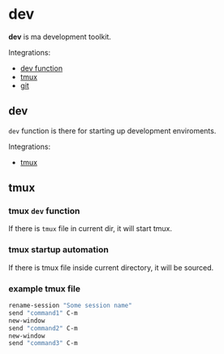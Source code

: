 # dev

**dev** is ma development toolkit.  

Integrations: 

* [dev function](#dev-function)
* [tmux](#tmux)
* [git](#git)

## dev

``dev`` function is there for starting up development enviroments. 

Integrations: 

* [tmux](#tmux-dev-function)

## tmux

### tmux ``dev`` function

If there is ``tmux`` file in current dir, it will start tmux. 

### tmux startup automation

If there is tmux file inside current directory, it will be sourced. 

### example tmux file

``` bash
rename-session "Some session name"
send "command1" C-m
new-window
send "command2" C-m
new-window
send "command3" C-m
```
